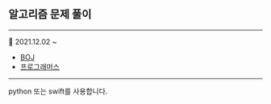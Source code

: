 ## 알고리즘 문제 풀이 

---

🐹 2021.12.02 ~ 

* [BOJ](https://www.acmicpc.net) 
* [프로그래머스](https://programmers.co.kr)

---

python 또는 swift를 사용합니다.
